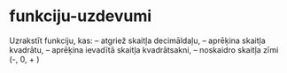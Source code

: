 # funkciju-uzdevumi
  Uzrakstīt funkciju, kas:
–        atgriež skaitļa decimāldaļu,
–        aprēķina skaitļa kvadrātu,
–        aprēķina ievadītā skaitļa kvadrātsakni,
–        noskaidro skaitļa zīmi (-, 0, + )